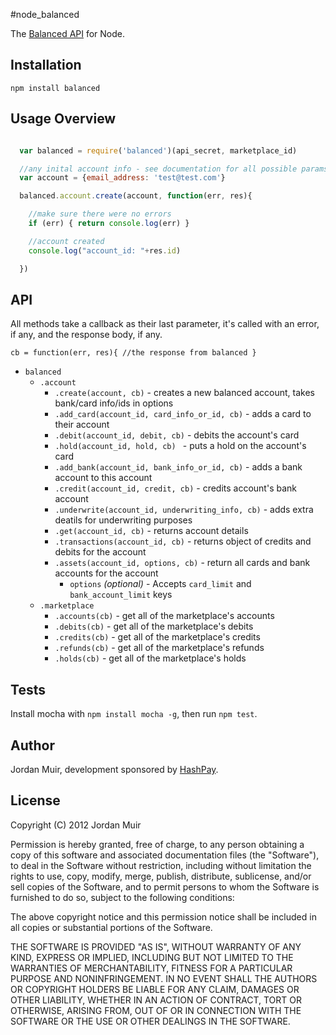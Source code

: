 #node_balanced

The [Balanced API](https://balancedpayments.com/docs/api) for Node.

## Installation

`npm install balanced`

## Usage Overview
```javascript

  var balanced = require('balanced')(api_secret, marketplace_id)

  //any inital account info - see documentation for all possible params
  var account = {email_address: 'test@test.com'}

  balanced.account.create(account, function(err, res){

    //make sure there were no errors
    if (err) { return console.log(err) }

    //account created
    console.log("account_id: "+res.id)

  })

```

## API

All methods take a callback as their last parameter, it's called with an error, if any, and the response body, if any.

`cb = function(err, res){ //the response from balanced }`

* `balanced`
  * `.account`
      * `.create(account, cb)` - creates a new balanced account, takes bank/card info/ids in options
      * `.add_card(account_id, card_info_or_id, cb)` - adds a card to their account
      * `.debit(account_id, debit, cb)` - debits the account's card
      * `.hold(account_id, hold, cb) ` - puts a hold on the account's card
      * `.add_bank(account_id, bank_info_or_id, cb)` - adds a bank account to this account
      * `.credit(account_id, credit, cb)` - credits account's bank account
      * `.underwrite(account_id, underwriting_info, cb)` - adds extra deatils for underwriting purposes
      * `.get(account_id, cb)` - returns account details
      * `.transactions(account_id, cb)` - returns object of credits and debits for the account
      * `.assets(account_id, options, cb)` - return all cards and bank accounts for the account
          * `options` _(optional)_ - Accepts `card_limit` and `bank_account_limit` keys
  * `.marketplace`
      * `.accounts(cb)` - get all of the marketplace's accounts
      * `.debits(cb)` - get all of the marketplace's debits
      * `.credits(cb)` - get all of the marketplace's credits
      * `.refunds(cb)` - get all of the marketplace's refunds
      * `.holds(cb)` - get all of the marketplace's holds

## Tests

Install mocha with `npm install mocha -g`, then run `npm test`.

## Author

Jordan Muir, development sponsored by [HashPay](https://hashpay.com/).

## License

Copyright (C) 2012 Jordan Muir

Permission is hereby granted, free of charge, to any person obtaining a copy
of this software and associated documentation files (the "Software"), to deal
in the Software without restriction, including without limitation the rights
to use, copy, modify, merge, publish, distribute, sublicense, and/or sell
copies of the Software, and to permit persons to whom the Software is
furnished to do so, subject to the following conditions:

The above copyright notice and this permission notice shall be included in
all copies or substantial portions of the Software.

THE SOFTWARE IS PROVIDED "AS IS", WITHOUT WARRANTY OF ANY KIND, EXPRESS OR
IMPLIED, INCLUDING BUT NOT LIMITED TO THE WARRANTIES OF MERCHANTABILITY,
FITNESS FOR A PARTICULAR PURPOSE AND NONINFRINGEMENT. IN NO EVENT SHALL THE
AUTHORS OR COPYRIGHT HOLDERS BE LIABLE FOR ANY CLAIM, DAMAGES OR OTHER
LIABILITY, WHETHER IN AN ACTION OF CONTRACT, TORT OR OTHERWISE, ARISING FROM,
OUT OF OR IN CONNECTION WITH THE SOFTWARE OR THE USE OR OTHER DEALINGS IN
THE SOFTWARE.
